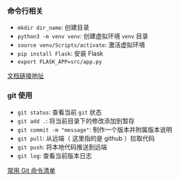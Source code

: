 ### 命令行相关

- `mkdir dir_name`: 创建目录
- `python3 -m venv venv`: 创建虚拟环境 `venv`  目录
- `source venv/Scripts/activate`: 激活虚拟环境
- `pip install Flask`: 安装 Flask
- `export FLASK_APP=src/app.py`

[文档链接地址](https://dormousehole.readthedocs.io/en/latest/quickstart.html)

### git 使用
- `git status`: 查看当前 `git` 状态
- `git add .`: 将当前目录下的修改添加到暂存
- `git commit -m "message"`: 制作一个版本并附属版本说明
- `git pull`: 从远端（ 这里指的是 github ）拉取代码
- `git push`: 将本地代码推送到远端
- `git log`: 查看当前版本日志

[常用 Git 命令清单](https://www.ruanyifeng.com/blog/2015/12/git-cheat-sheet.html)